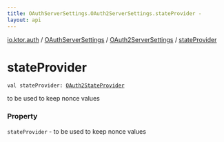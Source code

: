 ```yaml
---
title: OAuthServerSettings.OAuth2ServerSettings.stateProvider - 
layout: api
---
```


<div class='api-docs-breadcrumbs'><a href="../../index.html">io.ktor.auth</a> / <a href="../index.html">OAuthServerSettings</a> / <a href="index.html">OAuth2ServerSettings</a> / <a href="./state-provider.html">stateProvider</a></div>

# stateProvider

<div class="signature"><code><span class="keyword">val </span><span class="identifier">stateProvider</span><span class="symbol">: </span><a href="../../-o-auth2-state-provider/index.html"><span class="identifier">OAuth2StateProvider</span></a></code></div>

to be used to keep nonce values

### Property

<code>stateProvider</code> - to be used to keep nonce values
